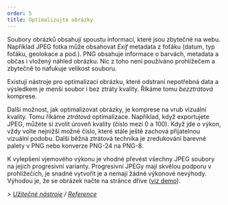```yaml
---
order: 5
title: Optimalizujte obrázky
---
```


Soubory obrázků obsahují spoustu informací, které jsou zbytečné na webu. Například JPEG fotka může obsahovat *Exif* metadata z foťáku (datum, typ foťáku, geolokace a pod.). PNG obsahuje informace o barvách, metadata a občas i vložený náhled obrázku. Nic z toho není používáno prohlížečem a zbytečně to nafukuje velikost souboru.

Existují nástroje pro optimalizaci obrázku, které odstraní nepotřebná data a výsledkem je menší soubor i bez ztráty kvality. Říkáme tomu *bezztrátová* komprese.

Další možnost, jak optimalizovat obrázky, je komprese na vrub vizuální kvality. Tomu říkáme *ztrátová* optimalizace. Například, když exportujete JPEG, můžete si zvolit úroveň kvality (číslo mezi 0 a 100). Když jde o výkon, vždy volte nejnižší možné číslo, které stále ještě zachová přijatelnou vizuální podobu. Další běžná ztrátová technika je zredukování barevné palety v PNG nebo konverze PNG-24 na PNG-8.

K vylepšení vjemového výkonu je vhodné převést všechny JPEG soubory na jejich progresivní varianty. Progresivní JPEGy mají skvělou podporu v prohlížečích, je snadné vytvořit je a nemají žádné výkonové nevýhody. Výhodou je, že se obrázek načte na stránce dříve ([viz demo](http://www.patrickmeenan.com/progressive/view.php?img=http://farm2.staticflickr.com/1434/1002257937_021cb46a33_o.jpg)).


*> [Užitečné nástroje](https://github.com/zenorocha/browser-diet/wiki/Tools#wiki-optimize-your-images) / [Reference](https://github.com/zenorocha/browser-diet/wiki/References#optimize-your-images)*
